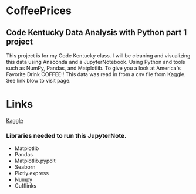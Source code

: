 # CoffeePrices

## Code Kentucky Data Analysis with Python part 1 project

This project is for my Code Kentucky class. I will be cleaning and visualizing this data using Anaconda and a JupyterNotebook. Using Python and tools such as NumPy, Pandas, 
and Matplotlib. To give you a look at America's Favorite Drink COFFEE!! This data was read in from a csv file from Kaggle. 
See link blow to visit page.

# Links
[Kaggle]( https://www.kaggle.com/datasets/psycon/daily-coffee-price)

### Libraries needed to run this JupyterNote.

* Matplotlib
* Pandas
* Matplotlib.pypolt
* Seaborn
* Plotly.express
* Numpy
* Cufflinks
